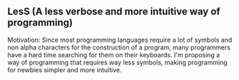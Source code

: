 ## LesS (A less verbose and more intuitive way of programming)

Motivation: Since most programming languages require a lot of symbols and non alpha characters for the construction of a program, many programmers have a hard time searching for them on their keyboards. I'm proposing a way of programming that requires way less symbols, making programming for newbies simpler and more intuitive.
